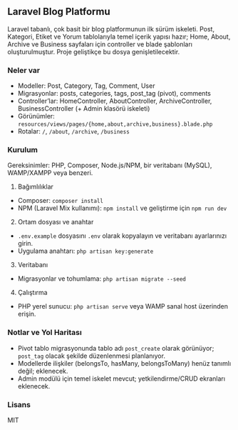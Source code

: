 ## Laravel Blog Platformu

Laravel tabanlı, çok basit bir blog platformunun ilk sürüm iskeleti. Post, Kategori, Etiket ve Yorum tablolarıyla temel içerik yapısı hazır; Home, About, Archive ve Business sayfaları için controller ve blade şablonları oluşturulmuştur. Proje geliştikçe bu dosya genişletilecektir.

### Neler var
- Modeller: Post, Category, Tag, Comment, User
- Migrasyonlar: posts, categories, tags, post_tag (pivot), comments
- Controller’lar: HomeController, AboutController, ArchiveController, BusinessController (+ Admin klasörü iskeleti)
- Görünümler: `resources/views/pages/{home,about,archive,business}.blade.php`
- Rotalar: `/`, `/about`, `/archive`, `/business`

### Kurulum
Gereksinimler: PHP, Composer, Node.js/NPM, bir veritabanı (MySQL), WAMP/XAMPP veya benzeri.

1) Bağımlılıklar
- Composer: `composer install`
- NPM (Laravel Mix kullanımı): `npm install` ve geliştirme için `npm run dev`

2) Ortam dosyası ve anahtar
- `.env.example` dosyasını `.env` olarak kopyalayın ve veritabanı ayarlarınızı girin.
- Uygulama anahtarı: `php artisan key:generate`

3) Veritabanı
- Migrasyonlar ve tohumlama: `php artisan migrate --seed`

4) Çalıştırma
- PHP yerel sunucu: `php artisan serve`
	veya WAMP sanal host üzerinden erişin.

### Notlar ve Yol Haritası
- Pivot tablo migrasyonunda tablo adı `post_create` olarak görünüyor; `post_tag` olacak şekilde düzenlenmesi planlanıyor.
- Modellerde ilişkiler (belongsTo, hasMany, belongsToMany) henüz tanımlı değil; eklenecek.
- Admin modülü için temel iskelet mevcut; yetkilendirme/CRUD ekranları eklenecek.

### Lisans
MIT
